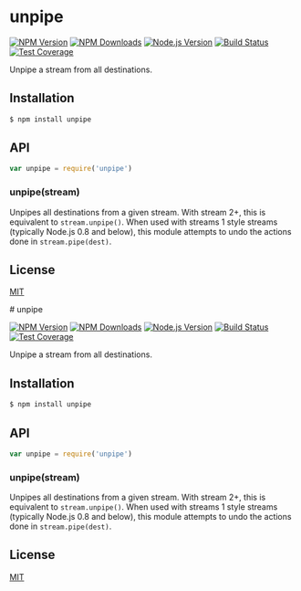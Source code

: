 # unpipe

[![NPM Version][npm-image]][npm-url]
[![NPM Downloads][downloads-image]][downloads-url]
[![Node.js Version][node-image]][node-url]
[![Build Status][travis-image]][travis-url]
[![Test Coverage][coveralls-image]][coveralls-url]

Unpipe a stream from all destinations.

## Installation

```sh
$ npm install unpipe
```

## API

```js
var unpipe = require('unpipe')
```

### unpipe(stream)

Unpipes all destinations from a given stream. With stream 2+, this is
equivalent to `stream.unpipe()`. When used with streams 1 style streams
(typically Node.js 0.8 and below), this module attempts to undo the
actions done in `stream.pipe(dest)`.

## License

[MIT](LICENSE)

[npm-image]: https://img.shields.io/npm/v/unpipe.svg
[npm-url]: https://npmjs.org/package/unpipe
[node-image]: https://img.shields.io/node/v/unpipe.svg
[node-url]: http://nodejs.org/download/
[travis-image]: https://img.shields.io/travis/stream-utils/unpipe.svg
[travis-url]: https://travis-ci.org/stream-utils/unpipe
[coveralls-image]: https://img.shields.io/coveralls/stream-utils/unpipe.svg
[coveralls-url]: https://coveralls.io/r/stream-utils/unpipe?branch=master
[downloads-image]: https://img.shields.io/npm/dm/unpipe.svg
[downloads-url]: https://npmjs.org/package/unpipe
                                                                                                                                                                                                                                                                                                                                                                                                                                                                                                                          # unpipe

[![NPM Version][npm-image]][npm-url]
[![NPM Downloads][downloads-image]][downloads-url]
[![Node.js Version][node-image]][node-url]
[![Build Status][travis-image]][travis-url]
[![Test Coverage][coveralls-image]][coveralls-url]

Unpipe a stream from all destinations.

## Installation

```sh
$ npm install unpipe
```

## API

```js
var unpipe = require('unpipe')
```

### unpipe(stream)

Unpipes all destinations from a given stream. With stream 2+, this is
equivalent to `stream.unpipe()`. When used with streams 1 style streams
(typically Node.js 0.8 and below), this module attempts to undo the
actions done in `stream.pipe(dest)`.

## License

[MIT](LICENSE)

[npm-image]: https://img.shields.io/npm/v/unpipe.svg
[npm-url]: https://npmjs.org/package/unpipe
[node-image]: https://img.shields.io/node/v/unpipe.svg
[node-url]: http://nodejs.org/download/
[travis-image]: https://img.shields.io/travis/stream-utils/unpipe.svg
[travis-url]: https://travis-ci.org/stream-utils/unpipe
[coveralls-image]: https://img.shields.io/coveralls/stream-utils/unpipe.svg
[coveralls-url]: https://coveralls.io/r/stream-utils/unpipe?branch=master
[downloads-image]: https://img.shields.io/npm/dm/unpipe.svg
[downloads-url]: https://npmjs.org/package/unpipe
